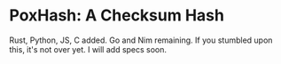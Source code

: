 # PoxHash: A Checksum Hash

Rust, Python, JS, C added. Go and Nim remaining. If you stumbled upon this, it's not over yet. I will add specs soon.